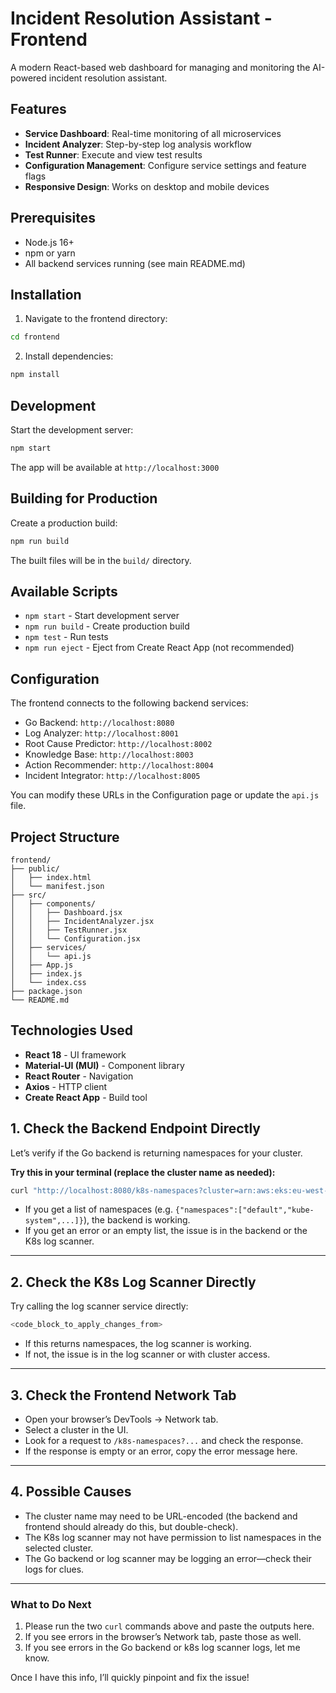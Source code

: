 # Incident Resolution Assistant - Frontend

A modern React-based web dashboard for managing and monitoring the AI-powered incident resolution assistant.

## Features

- **Service Dashboard**: Real-time monitoring of all microservices
- **Incident Analyzer**: Step-by-step log analysis workflow
- **Test Runner**: Execute and view test results
- **Configuration Management**: Configure service settings and feature flags
- **Responsive Design**: Works on desktop and mobile devices

## Prerequisites

- Node.js 16+ 
- npm or yarn
- All backend services running (see main README.md)

## Installation

1. Navigate to the frontend directory:
```bash
cd frontend
```

2. Install dependencies:
```bash
npm install
```

## Development

Start the development server:
```bash
npm start
```

The app will be available at `http://localhost:3000`

## Building for Production

Create a production build:
```bash
npm run build
```

The built files will be in the `build/` directory.

## Available Scripts

- `npm start` - Start development server
- `npm run build` - Create production build
- `npm test` - Run tests
- `npm run eject` - Eject from Create React App (not recommended)

## Configuration

The frontend connects to the following backend services:

- Go Backend: `http://localhost:8080`
- Log Analyzer: `http://localhost:8001`
- Root Cause Predictor: `http://localhost:8002`
- Knowledge Base: `http://localhost:8003`
- Action Recommender: `http://localhost:8004`
- Incident Integrator: `http://localhost:8005`

You can modify these URLs in the Configuration page or update the `api.js` file.

## Project Structure

```
frontend/
├── public/
│   ├── index.html
│   └── manifest.json
├── src/
│   ├── components/
│   │   ├── Dashboard.jsx
│   │   ├── IncidentAnalyzer.jsx
│   │   ├── TestRunner.jsx
│   │   └── Configuration.jsx
│   ├── services/
│   │   └── api.js
│   ├── App.js
│   ├── index.js
│   └── index.css
├── package.json
└── README.md
```

## Technologies Used

- **React 18** - UI framework
- **Material-UI (MUI)** - Component library
- **React Router** - Navigation
- **Axios** - HTTP client
- **Create React App** - Build tool



## 1. **Check the Backend Endpoint Directly**

Let’s verify if the Go backend is returning namespaces for your cluster.

**Try this in your terminal (replace the cluster name as needed):**
```sh
curl "http://localhost:8080/k8s-namespaces?cluster=arn:aws:eks:eu-west-1:582866566323:cluster/EKSClusterDev"
```
- If you get a list of namespaces (e.g. `{"namespaces":["default","kube-system",...]}`), the backend is working.
- If you get an error or an empty list, the issue is in the backend or the K8s log scanner.

---

## 2. **Check the K8s Log Scanner Directly**

Try calling the log scanner service directly:
```sh
<code_block_to_apply_changes_from>
```
- If this returns namespaces, the log scanner is working.
- If not, the issue is in the log scanner or with cluster access.

---

## 3. **Check the Frontend Network Tab**

- Open your browser’s DevTools → Network tab.
- Select a cluster in the UI.
- Look for a request to `/k8s-namespaces?...` and check the response.
- If the response is empty or an error, copy the error message here.

---

## 4. **Possible Causes**

- The cluster name may need to be URL-encoded (the backend and frontend should already do this, but double-check).
- The K8s log scanner may not have permission to list namespaces in the selected cluster.
- The Go backend or log scanner may be logging an error—check their logs for clues.

---

### **What to Do Next**

1. Please run the two `curl` commands above and paste the outputs here.
2. If you see errors in the browser’s Network tab, paste those as well.
3. If you see errors in the Go backend or k8s log scanner logs, let me know.

Once I have this info, I’ll quickly pinpoint and fix the issue! 